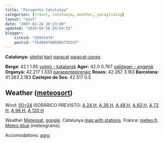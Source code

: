 ```yaml
---
title: "Parapente Catalunya"
categories: [travel, catalunya, weather, paragliding]
layout: "post"
date: "2007-03-24 20:23:00"
updated: "2010-09-28 09:54:52"
blogger:
    siteid: "36955474"
    postid: "7640667088986738247"
---
```


**Catalunya:**
<a href="http://www.geocities.com/Yosemite/Meadows/2822/zonesvol/hiperzones.en.html">sitelist</a> <a href="http://personal.redestb.es/brauli/catalunya.html">kart</a> <a href="http://www.paracat.org/">paracat</a> <a href="http://www.inhio.org/zones/zones.htm">paracat-zones</a>

**Berga:** 42.1 1.85 <a href="http://www.volem.net/">volem - katalansk</a>
**Ager:** 42.0 0.767 <a href="http://volar.valldager.com/eng/zona_vol.html">valldager - engelsk</a>
**Organyà:** 42.217 1.333 <a href="http://www.parapentpirenaic.com/volem_c.htm">parapentepirenaic</a>
**Roses:** 42.267 3.183
**Barcelona:** 41.383 2.183
**Castejon de Sos:** 42.517 0.5

## Weather (<a href="http://www.meteosort.com/">meteosort</a>)
Wind: <a href="http://www.meteosort.com/meteosort/mapes/Sort_31.GIF">00+24</a>
ISOBÁRICO PREVISTO: <a href="http://www.infomet.fcr.es/metoffice/mapa3.gif">A 24 H</a>, <a href="http://www.infomet.fcr.es/metoffice/mapa4.gif">A 36 H</a>, <a href="http://www.infomet.fcr.es/metoffice/mapa5.gif">A 48 H</a>, <a href="http://www.infomet.fcr.es/metoffice/mapa6.gif">A 60 H</a>, <a href="http://www.infomet.fcr.es/metoffice/mapa7.gif">A 72 H</a>, <a href="http://www.infomet.fcr.es/metoffice/mapa8.gif">A 96 H</a>, <a href="http://www.infomet.fcr.es/metoffice/mapa9.gif">A 120 H</a></p>

Weather <a href="http://www.meteosat.com/estaciones/">Meteosat</a>, <a href="http://www.wunderground.com/stationmaps/gmap.asp?zip=00000&wmo=08171">google</a>. Catalunya <a href="http://www10.gencat.net/mediamb_xemec/AppJava/DadesDiaPerMapa.do">map with stations</a>.
France: <a href="http://www.meteofrance.com/">meteo.fr</a>. <a href="http://my.meteoblue.com/my">Meteo-blue</a> (meteograms).

Accomodations: <a href="http://www.agroturisme.org/">agro</a>.
